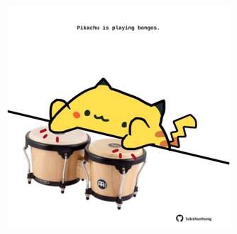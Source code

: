 <!-- built at 01/05/2025, 01:28:30 UTC -->
<p align="center">
  <img width="500" height="500" src="./ReadmeImage.svg">
</p>

